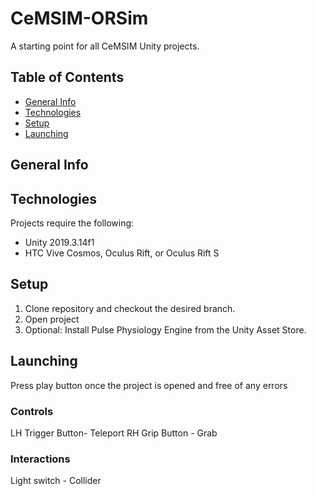 # CeMSIM-ORSim
A starting point for all CeMSIM Unity projects.

## Table of Contents
* [General Info](#general-info)
* [Technologies](#technologies)
* [Setup](#setup)
* [Launching](#launching)

## General Info

## Technologies
Projects require the following:
* Unity 2019.3.14f1
* HTC Vive Cosmos, Oculus Rift, or Oculus Rift S

## Setup
1) Clone repository and checkout the desired branch.
2) Open project
3) Optional: Install Pulse Physiology Engine from the Unity Asset Store.


## Launching
Press play button once the project is opened and free of any errors

### Controls
LH Trigger Button- Teleport
RH Grip Button - Grab

### Interactions
Light switch - Collider